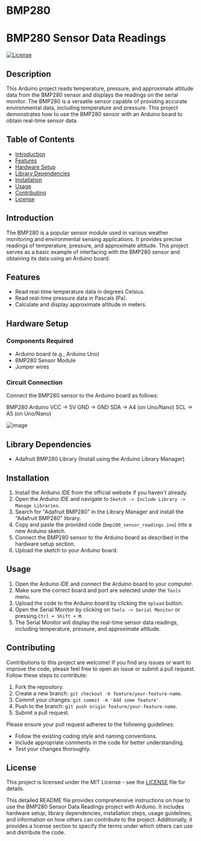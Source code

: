 # BMP280

# BMP280 Sensor Data Readings

[![License](https://img.shields.io/badge/License-MIT-blue.svg)](https://opensource.org/licenses/MIT)

## Description

This Arduino project reads temperature, pressure, and approximate altitude data from the BMP280 sensor and displays the readings on the serial monitor. The BMP280 is a versatile sensor capable of providing accurate environmental data, including temperature and pressure. This project demonstrates how to use the BMP280 sensor with an Arduino board to obtain real-time sensor data.


## Table of Contents

- [Introduction](#introduction)
- [Features](#features)
- [Hardware Setup](#hardware-setup)
- [Library Dependencies](#library-dependencies)
- [Installation](#installation)
- [Usage](#usage)
- [Contributing](#contributing)
- [License](#license)

## Introduction

The BMP280 is a popular sensor module used in various weather monitoring and environmental sensing applications. It provides precise readings of temperature, pressure, and approximate altitude. This project serves as a basic example of interfacing with the BMP280 sensor and obtaining its data using an Arduino board.

## Features

- Read real-time temperature data in degrees Celsius.
- Read real-time pressure data in Pascals (Pa).
- Calculate and display approximate altitude in meters.

## Hardware Setup

### Components Required

- Arduino board (e.g., Arduino Uno)
- BMP280 Sensor Module
- Jumper wires

### Circuit Connection

Connect the BMP280 sensor to the Arduino board as follows:


BMP280   Arduino
  VCC   ->  5V
  GND   ->  GND
  SDA   ->  A4 (on Uno/Nano)
  SCL   ->  A5 (on Uno/Nano)
  
![image](https://github.com/Shivani9698/BMP280/assets/119753029/b21d0036-788c-4c37-a44a-b30b6ed5e84f)





## Library Dependencies

- Adafruit BMP280 Library (Install using the Arduino Library Manager)

## Installation

1. Install the Arduino IDE from the official website if you haven't already.
2. Open the Arduino IDE and navigate to `Sketch -> Include Library -> Manage Libraries`.
3. Search for "Adafruit BMP280" in the Library Manager and install the "Adafruit BMP280" library.
4. Copy and paste the provided code (`bmp280_sensor_readings.ino`) into a new Arduino sketch.
5. Connect the BMP280 sensor to the Arduino board as described in the hardware setup section.
6. Upload the sketch to your Arduino board.

## Usage

1. Open the Arduino IDE and connect the Arduino board to your computer.
2. Make sure the correct board and port are selected under the `Tools` menu.
3. Upload the code to the Arduino board by clicking the `Upload` button.
4. Open the Serial Monitor by clicking on `Tools -> Serial Monitor` or pressing `Ctrl + Shift + M`.
5. The Serial Monitor will display the real-time sensor data readings, including temperature, pressure, and approximate altitude.

## Contributing

Contributions to this project are welcome! If you find any issues or want to improve the code, please feel free to open an issue or submit a pull request. Follow these steps to contribute:

1. Fork the repository.
2. Create a new branch: `git checkout -b feature/your-feature-name`.
3. Commit your changes: `git commit -m 'Add some feature'`.
4. Push to the branch: `git push origin feature/your-feature-name`.
5. Submit a pull request.

Please ensure your pull request adheres to the following guidelines:
- Follow the existing coding style and naming conventions.
- Include appropriate comments in the code for better understanding.
- Test your changes thoroughly.

## License

This project is licensed under the MIT License - see the [LICENSE](LICENSE) file for details.


This detailed README file provides comprehensive instructions on how to use the BMP280 Sensor Data Readings project with Arduino. It includes hardware setup, library dependencies, installation steps, usage guidelines, and information on how others can contribute to the project. Additionally, it provides a license section to specify the terms under which others can use and distribute the code.
